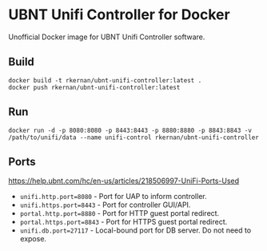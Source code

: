 # UBNT Unifi Controller for Docker

Unofficial Docker image for UBNT Unifi Controller software.

## Build

```
docker build -t rkernan/ubnt-unifi-controller:latest .
docker push rkernan/ubnt-unifi-controller:latest
```

## Run

```
docker run -d -p 8080:8080 -p 8443:8443 -p 8880:8880 -p 8843:8843 -v /path/to/unifi/data --name unifi-control rkernan/ubnt-unifi-controller
```

## Ports

https://help.ubnt.com/hc/en-us/articles/218506997-UniFi-Ports-Used

- `unifi.http.port=8080` - Port for UAP to inform controller.
- `unifi.https.port=8443` - Port for controller GUI/API.
- `portal.http.port=8880` - Port for HTTP guest portal redirect.
- `portal.https.port=8843` - Port for HTTPS guest portal redirect.
- `unifi.db.port=27117` - Local-bound port for DB server. Do not need to expose.
